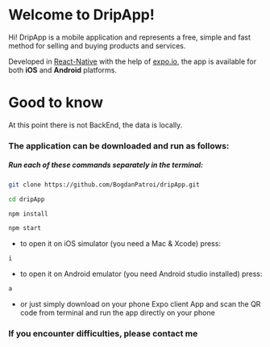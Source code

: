 # Welcome to DripApp!

Hi! DripApp is a mobile application and represents a free, simple and fast method for selling and buying products and services.

Developed in [React-Native](https://reactnative.dev/) with the help of [expo.io](expo.io), the app is available for both **iOS** and **Android** platforms.

# Good to know

At this point there is not BackEnd, the data is locally.

### The application can be downloaded and run as follows:

##### Run each of these commands separately in the terminal:

```sh
git clone https://github.com/BogdanPatroi/dripApp.git
```

```sh
cd dripApp
```

```sh
npm install
```

```sh
npm start
```

- to open it on iOS simulator (you need a Mac & Xcode) press:

```sh
i
```

- to open it on Android emulator (you need Android studio installed) press:

```sh
a
```

- or just simply download on your phone Expo client App and scan the QR code from terminal and run the app directly on your phone

### If you encounter difficulties, please contact me
